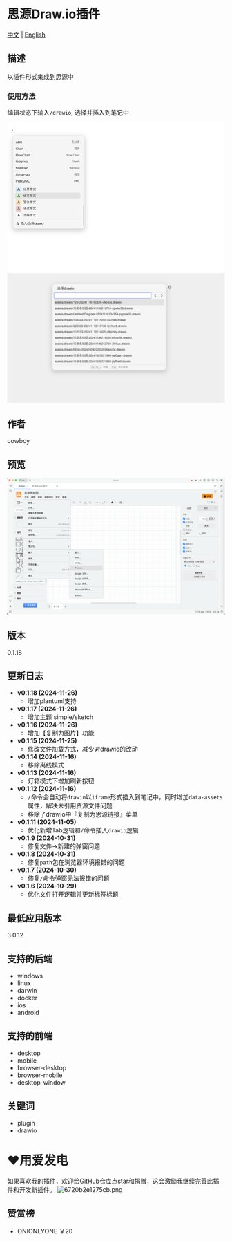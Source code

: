 
# 思源Draw.io插件

[中文](README_zh_CN.md) | [English](README.md)

## 描述
以插件形式集成到思源中

### 使用方法

编辑状态下输入`/drawio`, 选择并插入到笔记中

![命令模式插入drawio](asset/preview-1.png)
![选择或者新建drawio](asset/preview-2.png)

## 作者
cowboy

## 预览
![预览](preview.png)

## 版本
0.1.18

## 更新日志
- **v0.1.18 (2024-11-26)**
  - 增加plantuml支持
- **v0.1.17 (2024-11-26)**
  - 增加主题 simple/sketch
- **v0.1.16 (2024-11-26)**
  - 增加【复制为图片】功能
- **v0.1.15 (2024-11-25)**
  - 修改文件加载方式，减少对drawio的改动
- **v0.1.14 (2024-11-16)**
  - 移除离线模式
- **v0.1.13 (2024-11-16)**
  - 灯箱模式下增加刷新按钮
- **v0.1.12 (2024-11-16)**
  - `/`命令会自动将`drawio`以`iframe`形式插入到笔记中，同时增加`data-assets`属性，解决未引用资源文件问题
  - 移除了drawio中『复制为思源链接』菜单
- **v0.1.11 (2024-11-05)**
  - 优化新增Tab逻辑和`/`命令插入`drawio`逻辑
- **v0.1.9 (2024-10-31)**
  - 修复文件->新建的弹窗问题
- **v0.1.8 (2024-10-31)**
  - 修复`path`包在浏览器环境报错的问题
- **v0.1.7 (2024-10-30)**
  - 修复`/`命令弹窗无法报错的问题
- **v0.1.6 (2024-10-29)**
  - 优化文件打开逻辑并更新标签标题

## 最低应用版本
3.0.12

## 支持的后端
- windows
- linux
- darwin
- docker
- ios
- android

## 支持的前端
- desktop
- mobile
- browser-desktop
- browser-mobile
- desktop-window

## 关键词
- plugin
- drawio

# ❤️用爱发电
如果喜欢我的插件，欢迎给GitHub仓库点star和捐赠，这会激励我继续完善此插件和开发新插件。
![6720b2e1275cb.png](https://s2.loli.net/2024/11/25/n9F1m4qihfHMtJv.png)

## 赞赏榜

- ONIONLYONE ￥20